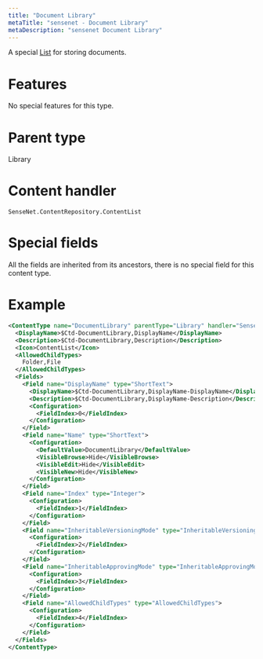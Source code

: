 ```yaml
---
title: "Document Library"
metaTitle: "sensenet - Document Library"
metaDescription: "sensenet Document Library"
---
```


A special [List](/concepts/content-types/08-contentlist) for storing documents.

# Features

No special features for this type. 

# Parent type

Library

# Content handler

`SenseNet.ContentRepository.ContentList`

# Special fields

All the fields are inherited from its ancestors, there is no special field for this content type.

# Example

```xml
<ContentType name="DocumentLibrary" parentType="Library" handler="SenseNet.ContentRepository.ContentList" xmlns="http://schemas.sensenet.com/SenseNet/ContentRepository/ContentTypeDefinition">
  <DisplayName>$Ctd-DocumentLibrary,DisplayName</DisplayName>
  <Description>$Ctd-DocumentLibrary,Description</Description>
  <Icon>ContentList</Icon>
  <AllowedChildTypes>
    Folder,File
  </AllowedChildTypes>
  <Fields>
    <Field name="DisplayName" type="ShortText">
      <DisplayName>$Ctd-DocumentLibrary,DisplayName-DisplayName</DisplayName>
      <Description>$Ctd-DocumentLibrary,DisplayName-Description</Description>
      <Configuration>
        <FieldIndex>0</FieldIndex>
      </Configuration>
    </Field>
    <Field name="Name" type="ShortText">
      <Configuration>
        <DefaultValue>DocumentLibrary</DefaultValue>
        <VisibleBrowse>Hide</VisibleBrowse>
        <VisibleEdit>Hide</VisibleEdit>
        <VisibleNew>Hide</VisibleNew>
      </Configuration>
    </Field>
    <Field name="Index" type="Integer">
      <Configuration>
        <FieldIndex>1</FieldIndex>
      </Configuration>
    </Field>
    <Field name="InheritableVersioningMode" type="InheritableVersioningMode">
      <Configuration>
        <FieldIndex>2</FieldIndex>
      </Configuration>
    </Field>
    <Field name="InheritableApprovingMode" type="InheritableApprovingMode">
      <Configuration>
        <FieldIndex>3</FieldIndex>
      </Configuration>
    </Field>
    <Field name="AllowedChildTypes" type="AllowedChildTypes">
      <Configuration>
        <FieldIndex>4</FieldIndex>
      </Configuration>
    </Field>
  </Fields>
</ContentType>
```
